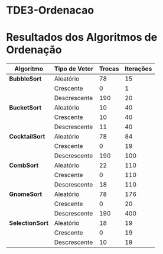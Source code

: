 # TDE3-Ordenacao

# Resultados dos Algoritmos de Ordenação

| Algoritmo       | Tipo de Vetor         | Trocas | Iterações |
|-----------------|---------------------|--------|-----------|
| **BubbleSort**  | Aleatório            | 78     | 15        |
|                 | Crescente            | 0      | 1         |
|                 | Descrescente         | 190    | 20        |
| **BucketSort**  | Aleatório            | 10     | 40        |
|                 | Crescente            | 10     | 40        |
|                 | Descrescente         | 11     | 40        |
| **CocktailSort**| Aleatório            | 78     | 84        |
|                 | Crescente            | 0      | 19        |
|                 | Descrescente         | 190    | 100       |
| **CombSort**    | Aleatório            | 22     | 110       |
|                 | Crescente            | 0      | 110       |
|                 | Descrescente         | 18     | 110       |
| **GnomeSort**   | Aleatório            | 78     | 176       |
|                 | Crescente            | 0      | 20        |
|                 | Descrescente         | 190    | 400       |
| **SelectionSort** | Aleatório          | 18     | 19        |
|                 | Crescente            | 0      | 19        |
|                 | Descrescente         | 10     | 19        |
